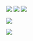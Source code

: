 ![](https://img.shields.io/badge/Java-black?style=for-the-badge&logo=java&logoColor=orange)
![](https://img.shields.io/badge/Spring-black?style=for-the-badge&logo=spring&logoColor=green)
![](https://img.shields.io/badge/-LaTeX-black?style=for-the-badge&logo=latex&logoColor=008080)


![](https://github-readme-stats.vercel.app/api?username=Ivan091&title_color=8a6ad9&bg_color=0d1117&text_color=e9f5f2&hide_border=true)

![](https://github-readme-stats.vercel.app/api/top-langs/?username=Ivan091&title_color=8a6ad9&bg_color=0d1117&text_color=e9f5f2&hide_border=true)
